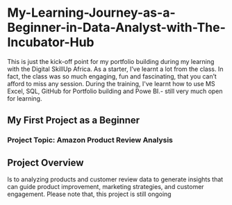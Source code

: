 # My-Learning-Journey-as-a-Beginner-in-Data-Analyst-with-The-Incubator-Hub
This is just the kick-off point for my portfolio building during my learning with the Digital SkillUp Africa.
As a starter, I’ve learnt a lot from the class.
In fact, the class was so much engaging, fun and fascinating, that you can’t afford to miss any session.
During the training, I've learnt how to use MS Excel, SQL, GitHub for Portfolio building and Powe BI.- still very much open for learning.
## My First Project as a Beginner
### Project Topic: Amazon Product Review Analysis
## Project Overview
Is to analyzing products and customer review data to generate insights that can guide product improvement, marketing strategies, and customer engagement.
Please note that, this project is still ongoing
